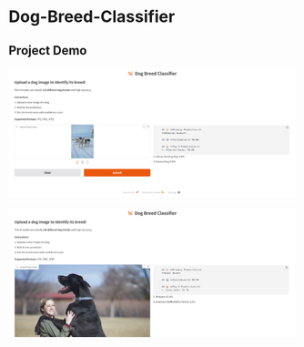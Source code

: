 # Dog-Breed-Classifier

## Project Demo

![App Screenshot](sample.png)

![App Screenshot](sample2.png)
